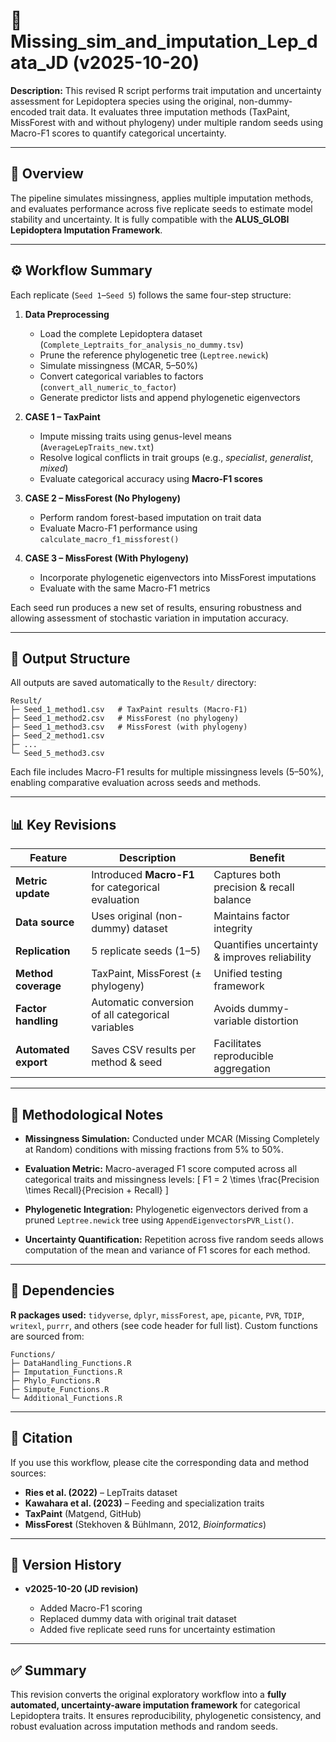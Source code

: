 # 🦋  Missing_sim_and_imputation_Lep_data_JD (v2025-10-20)

**Description:**
This revised R script performs trait imputation and uncertainty assessment for Lepidoptera species using the original, non-dummy-encoded trait data. It evaluates three imputation methods (TaxPaint, MissForest with and without phylogeny) under multiple random seeds using Macro-F1 scores to quantify categorical uncertainty.

---

## 🧬 Overview

The pipeline simulates missingness, applies multiple imputation methods, and evaluates performance across five replicate seeds to estimate model stability and uncertainty.
It is fully compatible with the **ALUS_GLOBI Lepidoptera Imputation Framework**.

---

## ⚙️ Workflow Summary

Each replicate (`Seed 1`–`Seed 5`) follows the same four-step structure:

1. **Data Preprocessing**

   * Load the complete Lepidoptera dataset (`Complete_Leptraits_for_analysis_no_dummy.tsv`)
   * Prune the reference phylogenetic tree (`Leptree.newick`)
   * Simulate missingness (MCAR, 5–50%)
   * Convert categorical variables to factors (`convert_all_numeric_to_factor`)
   * Generate predictor lists and append phylogenetic eigenvectors

2. **CASE 1 – TaxPaint**

   * Impute missing traits using genus-level means (`AverageLepTraits_new.txt`)
   * Resolve logical conflicts in trait groups (e.g., *specialist*, *generalist*, *mixed*)
   * Evaluate categorical accuracy using **Macro-F1 scores**

3. **CASE 2 – MissForest (No Phylogeny)**

   * Perform random forest-based imputation on trait data
   * Evaluate Macro-F1 performance using `calculate_macro_f1_missforest()`

4. **CASE 3 – MissForest (With Phylogeny)**

   * Incorporate phylogenetic eigenvectors into MissForest imputations
   * Evaluate with the same Macro-F1 metrics

Each seed run produces a new set of results, ensuring robustness and allowing assessment of stochastic variation in imputation accuracy.

---

## 📂 Output Structure

All outputs are saved automatically to the `Result/` directory:

```
Result/
├─ Seed_1_method1.csv   # TaxPaint results (Macro-F1)
├─ Seed_1_method2.csv   # MissForest (no phylogeny)
├─ Seed_1_method3.csv   # MissForest (with phylogeny)
├─ Seed_2_method1.csv
├─ ...
└─ Seed_5_method3.csv
```

Each file includes Macro-F1 results for multiple missingness levels (5–50%), enabling comparative evaluation across seeds and methods.

---

## 📊 Key Revisions

| Feature              | Description                                        | Benefit                                       |
| -------------------- | -------------------------------------------------- | --------------------------------------------- |
| **Metric update**    | Introduced **Macro-F1** for categorical evaluation | Captures both precision & recall balance      |
| **Data source**      | Uses original (non-dummy) dataset                  | Maintains factor integrity                    |
| **Replication**      | 5 replicate seeds (1–5)                            | Quantifies uncertainty & improves reliability |
| **Method coverage**  | TaxPaint, MissForest (± phylogeny)                 | Unified testing framework                     |
| **Factor handling**  | Automatic conversion of all categorical variables  | Avoids dummy-variable distortion              |
| **Automated export** | Saves CSV results per method & seed                | Facilitates reproducible aggregation          |

---

## 🧠 Methodological Notes

* **Missingness Simulation:**
  Conducted under MCAR (Missing Completely at Random) conditions with missing fractions from 5% to 50%.

* **Evaluation Metric:**
  Macro-averaged F1 score computed across all categorical traits and missingness levels:
  [
  F1 = 2 \times \frac{Precision \times Recall}{Precision + Recall}
  ]

* **Phylogenetic Integration:**
  Phylogenetic eigenvectors derived from a pruned `Leptree.newick` tree using `AppendEigenvectorsPVR_List()`.

* **Uncertainty Quantification:**
  Repetition across five random seeds allows computation of the mean and variance of F1 scores for each method.

---

## 🧩 Dependencies

**R packages used:**
`tidyverse`, `dplyr`, `missForest`, `ape`, `picante`, `PVR`, `TDIP`, `writexl`, `purrr`, and others (see code header for full list).
Custom functions are sourced from:

```
Functions/
├─ DataHandling_Functions.R
├─ Imputation_Functions.R
├─ Phylo_Functions.R
├─ Simpute_Functions.R
└─ Additional_Functions.R
```

---

## 🧾 Citation

If you use this workflow, please cite the corresponding data and method sources:

* **Ries et al. (2022)** – LepTraits dataset
* **Kawahara et al. (2023)** – Feeding and specialization traits
* **TaxPaint** (Matgend, GitHub)
* **MissForest** (Stekhoven & Bühlmann, 2012, *Bioinformatics*)

---

## 📅 Version History

* **v2025-10-20 (JD revision)**

  * Added Macro-F1 scoring
  * Replaced dummy data with original trait dataset
  * Added five replicate seed runs for uncertainty estimation

---

## ✅ Summary

This revision converts the original exploratory workflow into a **fully automated, uncertainty-aware imputation framework** for categorical Lepidoptera traits.
It ensures reproducibility, phylogenetic consistency, and robust evaluation across imputation methods and random seeds.

